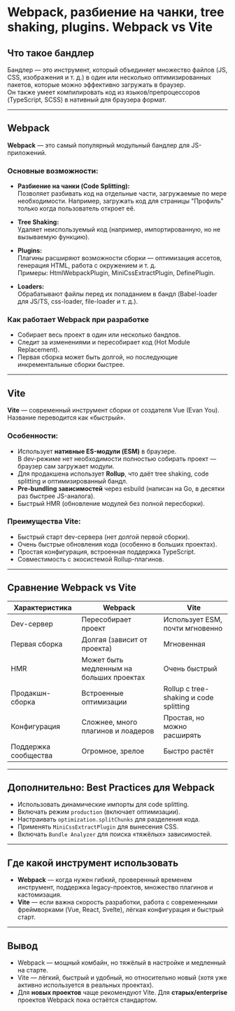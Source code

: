 # Webpack, разбиение на чанки, tree shaking, plugins. Webpack vs Vite

## Что такое бандлер
Бандлер — это инструмент, который объединяет множество файлов (JS, CSS, изображения и т. д.) в один или несколько оптимизированных пакетов, которые можно эффективно загружать в браузер.  
Он также умеет компилировать код из языков/препроцессоров (TypeScript, SCSS) в нативный для браузера формат.

---

## Webpack

**Webpack** — это самый популярный модульный бандлер для JS-приложений.

### Основные возможности:
- **Разбиение на чанки (Code Splitting):**  
  Позволяет разбивать код на отдельные части, загружаемые по мере необходимости. Например, загружать код для страницы "Профиль" только когда пользователь откроет её.
  
- **Tree Shaking:**  
  Удаляет неиспользуемый код (например, импортированную, но не вызываемую функцию).
  
- **Plugins:**  
  Плагины расширяют возможности сборки — оптимизация ассетов, генерация HTML, работа с окружением и т. д.  
  Примеры: HtmlWebpackPlugin, MiniCssExtractPlugin, DefinePlugin.
  
- **Loaders:**  
  Обрабатывают файлы перед их попаданием в бандл (Babel-loader для JS/TS, css-loader, file-loader и т. д.).

### Как работает Webpack при разработке
- Собирает весь проект в один или несколько бандлов.  
- Следит за изменениями и пересобирает код (Hot Module Replacement).  
- Первая сборка может быть долгой, но последующие инкрементальные сборки быстрее.

---

## Vite

**Vite** — современный инструмент сборки от создателя Vue (Evan You).  
Название переводится как «быстрый».

### Особенности:
- Использует **нативные ES-модули (ESM)** в браузере.  
  В dev-режиме нет необходимости полностью собирать проект — браузер сам загружает модули.  
- Для продакшена использует **Rollup**, что даёт tree shaking, code splitting и оптимизированный бандл.  
- **Pre-bundling зависимостей** через esbuild (написан на Go, в десятки раз быстрее JS-аналога).  
- Быстрый HMR (обновление модулей без полной пересборки).

### Преимущества Vite:
- Быстрый старт dev-сервера (нет долгой первой сборки).  
- Очень быстрые обновления кода (особенно в больших проектах).  
- Простая конфигурация, встроенная поддержка TypeScript.  
- Совместимость с экосистемой Rollup-плагинов.

---

## Сравнение Webpack vs Vite

| Характеристика          | Webpack                          | Vite                                   |
|--------------------------|----------------------------------|----------------------------------------|
| Dev-сервер               | Пересобирает проект              | Использует ESM, почти мгновенно        |
| Первая сборка            | Долгая (зависит от проекта)      | Мгновенная                             |
| HMR                      | Может быть медленным на больших проектах | Очень быстрый                          |
| Продакшн-сборка          | Встроенные оптимизации           | Rollup с tree-shaking и code splitting |
| Конфигурация             | Сложнее, много плагинов и лоадеров | Простая, но можно расширять            |
| Поддержка сообщества     | Огромное, зрелое                 | Быстро растёт                          |

---

## Дополнительно: Best Practices для Webpack
- Использовать динамические импорты для code splitting.  
- Включать режим `production` (включает оптимизации).  
- Настраивать `optimization.splitChunks` для разделения кода.  
- Применять `MiniCssExtractPlugin` для вынесения CSS.  
- Включать `Bundle Analyzer` для поиска «тяжёлых» зависимостей.

---

## Где какой инструмент использовать
- **Webpack** — когда нужен гибкий, проверенный временем инструмент, поддержка legacy-проектов, множество плагинов и кастомизация.  
- **Vite** — если важна скорость разработки, работа с современными фреймворками (Vue, React, Svelte), лёгкая конфигурация и быстрый старт.

---

## Вывод
- Webpack — мощный комбайн, но тяжёлый в настройке и медленный на старте.  
- Vite — лёгкий, быстрый и удобный, но относительно новый (хотя уже активно используется в реальных проектах).  
- Для **новых проектов** чаще рекомендуют Vite. Для **старых/enterprise** проектов Webpack пока остаётся стандартом.

